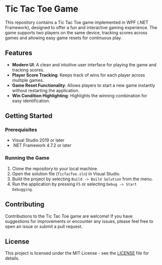 # Tic Tac Toe Game

This repository contains a Tic Tac Toe game implemented in WPF (.NET Framework), designed to offer a fun and interactive gaming experience. The game supports two players on the same device, tracking scores across games and allowing easy game resets for continuous play.

## Features

- **Modern UI**: A clean and intuitive user interface for playing the game and tracking scores.
- **Player Score Tracking**: Keeps track of wins for each player across multiple games.
- **Game Reset Functionality**: Allows players to start a new game instantly without restarting the application.
- **Win Condition Highlighting**: Highlights the winning combination for easy identification.

## Getting Started

### Prerequisites

- Visual Studio 2019 or later
- .NET Framework 4.7.2 or later

### Running the Game

1. Clone the repository to your local machine.
2. Open the solution file (`TicTacToe.sln`) in Visual Studio.
3. Build the project by selecting `Build -> Build Solution` from the menu.
4. Run the application by pressing `F5` or selecting `Debug -> Start Debugging`.

## Contributing

Contributions to the Tic Tac Toe game are welcome! If you have suggestions for improvements or encounter any issues, please feel free to open an issue or submit a pull request.

## License

This project is licensed under the MIT License - see the [LICENSE](LICENSE) file for details.

